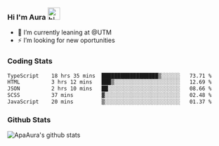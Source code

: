 ### Hi I'm Aura <img src="https://user-images.githubusercontent.com/1303154/88677602-1635ba80-d120-11ea-84d8-d263ba5fc3c0.gif" width="28px" alt="hi">

- 🔭 I’m currently leaning at @UTM
- ⚡ I’m looking for new oportunities


### Coding Stats

<!--START_SECTION:waka-->

```txt
TypeScript    18 hrs 35 mins  ██████████████████▒░░░░░░   73.71 %
HTML          3 hrs 12 mins   ███▒░░░░░░░░░░░░░░░░░░░░░   12.69 %
JSON          2 hrs 10 mins   ██░░░░░░░░░░░░░░░░░░░░░░░   08.66 %
SCSS          37 mins         ▓░░░░░░░░░░░░░░░░░░░░░░░░   02.48 %
JavaScript    20 mins         ▒░░░░░░░░░░░░░░░░░░░░░░░░   01.37 %
```

<!--END_SECTION:waka-->

### Github Stats

![ApaAura's github stats](https://github-readme-stats.vercel.app/api?username=ApaAura&count_private=true&theme=tokyonight&hide=contribs,prs)
